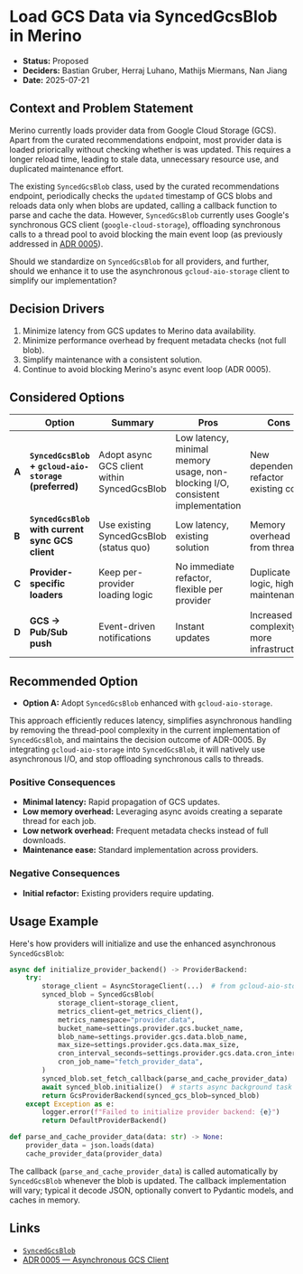# Load GCS Data via SyncedGcsBlob in Merino

* **Status:** Proposed
* **Deciders:** Bastian Gruber, Herraj Luhano, Mathijs Miermans, Nan Jiang
* **Date:** 2025-07-21

## Context and Problem Statement

Merino currently loads provider data from Google Cloud Storage (GCS). Apart from the curated recommendations endpoint, most provider data is loaded priorically without checking whether is was updated. This requires a longer reload time, leading to stale data, unnecessary resource use, and duplicated maintenance effort.

The existing `SyncedGcsBlob` class, used by the curated recommendations endpoint, periodically checks the `updated` timestamp of GCS blobs and reloads data only when blobs are updated, calling a callback function to parse and cache the data. However, `SyncedGcsBlob` currently uses Google's synchronous GCS client (`google-cloud-storage`), offloading synchronous calls to a thread pool to avoid blocking the main event loop (as previously addressed in [ADR 0005](adr/0005-asynchronous-gcs-client.md)).

Should we standardize on `SyncedGcsBlob` for all providers, and further, should we enhance it to use the asynchronous `gcloud-aio-storage` client to simplify our implementation?

## Decision Drivers

1. Minimize latency from GCS updates to Merino data availability.
2. Minimize performance overhead by frequent metadata checks (not full blob).
3. Simplify maintenance with a consistent solution.
4. Continue to avoid blocking Merino's async event loop (ADR 0005).

## Considered Options

|       | Option                                                   | Summary                                     | Pros                                             | Cons                                      |
| ----- | -------------------------------------------------------- | ------------------------------------------- | ------------------------------------------------ | ----------------------------------------- |
| **A** | **`SyncedGcsBlob` + `gcloud-aio-storage` (preferred)**   | Adopt async GCS client within SyncedGcsBlob | Low latency, minimal memory usage, non-blocking I/O, consistent implementation | New dependency, refactor existing code    |
| **B** | **`SyncedGcsBlob` with current sync GCS client**         | Use existing SyncedGcsBlob (status quo)    | Low latency, existing solution | Memory overhead from threads    |
| **C** | **Provider-specific loaders**                            | Keep per-provider loading logic            | No immediate refactor, flexible per provider     | Duplicate logic, higher maintenance      |
| **D** | **GCS → Pub/Sub push**                                   | Event-driven notifications                 | Instant updates                                  | Increased complexity, more infrastructure |

## Recommended Option

* **Option A:** Adopt `SyncedGcsBlob` enhanced with `gcloud-aio-storage`.

This approach efficiently reduces latency, simplifies asynchronous handling by removing the thread-pool complexity in the current implementation of `SyncedGcsBlob`, and maintains the decision outcome of ADR-0005.
By integrating `gcloud-aio-storage` into `SyncedGcsBlob`, it will natively use asynchronous I/O, and stop offloading synchronous calls to threads.

### Positive Consequences

- **Minimal latency:** Rapid propagation of GCS updates.
- **Low memory overhead:** Leveraging async avoids creating a separate thread for each job.
- **Low network overhead:** Frequent metadata checks instead of full downloads.
- **Maintenance ease:** Standard implementation across providers.

### Negative Consequences

- **Initial refactor:** Existing providers require updating.

## Usage Example

Here's how providers will initialize and use the enhanced asynchronous `SyncedGcsBlob`:

```python
async def initialize_provider_backend() -> ProviderBackend:
    try:
        storage_client = AsyncStorageClient(...)  # from gcloud-aio-storage
        synced_blob = SyncedGcsBlob(
            storage_client=storage_client,
            metrics_client=get_metrics_client(),
            metrics_namespace="provider.data",
            bucket_name=settings.provider.gcs.bucket_name,
            blob_name=settings.provider.gcs.data.blob_name,
            max_size=settings.provider.gcs.data.max_size,
            cron_interval_seconds=settings.provider.gcs.data.cron_interval_seconds,  # How often 'updated' timestamp is checked
            cron_job_name="fetch_provider_data",
        )
        synced_blob.set_fetch_callback(parse_and_cache_provider_data)
        await synced_blob.initialize()  # starts async background task
        return GcsProviderBackend(synced_gcs_blob=synced_blob)
    except Exception as e:
        logger.error(f"Failed to initialize provider backend: {e}")
        return DefaultProviderBackend()

def parse_and_cache_provider_data(data: str) -> None:
    provider_data = json.loads(data)
    cache_provider_data(provider_data)
```

The callback (`parse_and_cache_provider_data`) is called automatically by `SyncedGcsBlob` whenever the blob is updated. The callback implementation will vary; typical it decode JSON, optionally convert to Pydantic models, and caches in memory.

## Links

* [`SyncedGcsBlob`](/merino/utils/synced_gcs_blob.py)
* [ADR 0005 — Asynchronous GCS Client](/docs/adr/0005-asynchronous-gcs-client.md)
